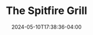 ---
title: The Spitfire Grill
Theatre: ABET - All Beaches Experimental Theatre
Venue: Grace Darling Studio Theatre
date: 2024-05-10T17:38:36-04:00
opening_date: 2025-08-15
closing_date: 2025-08-31
showtimes:
featured_image: 2025-The-Spitfire-Grill.webp
featured_image_alt: 
featured_image_caption: Poster for 'The Spitfire Grill'
featured_image_attr: Poster by Josh Andrews
featured_image_attr_link: 
playbill:
Website: 
Tickets: 
show_details: 
- Music: James Valcq - wiki
- Lyrics:	Fred Alley - wiki
- Book:
  - James Valcq
  - Fred Alley
cast:
crew:
orchestra:
genres: 
Description: 
---
